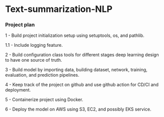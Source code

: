 # Text-summarization-NLP

### Project plan

1 - Build project initialization setup using setuptools, os, and pathlib.

1.1 - Include logging feature.

2 - Build configuration class tools for different stages deep learning design to have one source of truth.

3 - Build model by importing data, building dataset, network, training, evaluation, and prediction pipelines.

4 - Keep track of the project on github and use github action for CD/CI and deployment.

5 - Containerize project using Docker.

6 - Deploy the model on AWS using S3, EC2, and possibly EKS service.
